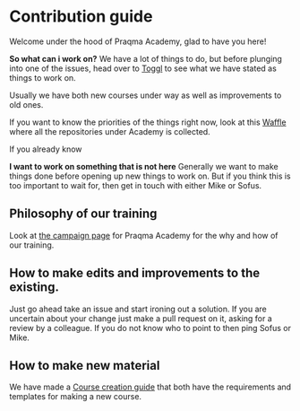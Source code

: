 # Contribution guide

Welcome under the hood of Praqma Academy, glad to have you here!

**So what can i work on?**
We have a lot of things to do, but before plunging into one of the issues, head over to [Toggl](https://www.toggl.com/app/projects/1604223/list/clients/27778573/page/1) to see what we have stated as things to work on.

Usually we have both new courses under way as well as improvements to old ones.

If you want to know the priorities of the things right now, look at this [Waffle]() where all the repositories under Academy is collected.

If you already know

**I want to work on something that is not here**
Generally we want to make things done before opening up new things to work on. But if you think this is too important to wait for, then get in touch with either Mike or Sofus.

## Philosophy of our training
Look at [the campaign page](https://docs.google.com/document/d/1FBguFkS8Apj-z9gSlKR9EPOQ91To6JGP3P-o-19Hz4Q/edit) for Praqma Academy for the why and how of our training.   

## How to make edits and improvements to the existing.
Just go ahead take an issue and start ironing out a solution. If you are uncertain about your change just make a pull request on it, asking for a review by a colleague. If you do not know who to point to then ping Sofus or Mike.

## How to make new material
We have made a  [Course creation guide](course_template.md) that both have the requirements and templates for making a new course.
